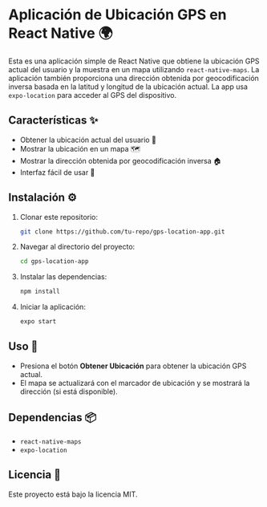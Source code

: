 
# Aplicación de Ubicación GPS en React Native 🌍

Esta es una aplicación simple de React Native que obtiene la ubicación GPS actual del usuario y la muestra en un mapa utilizando `react-native-maps`. La aplicación también proporciona una dirección obtenida por geocodificación inversa basada en la latitud y longitud de la ubicación actual. La app usa `expo-location` para acceder al GPS del dispositivo.

## Características ✨
- Obtener la ubicación actual del usuario 📍
- Mostrar la ubicación en un mapa 🗺️
- Mostrar la dirección obtenida por geocodificación inversa 🏠
- Interfaz fácil de usar 🚀

## Instalación ⚙️
1. Clonar este repositorio:
    ```bash
    git clone https://github.com/tu-repo/gps-location-app.git
    ```
2. Navegar al directorio del proyecto:
    ```bash
    cd gps-location-app
    ```
3. Instalar las dependencias:
    ```bash
    npm install
    ```
4. Iniciar la aplicación:
    ```bash
    expo start
    ```

## Uso 📲
- Presiona el botón **Obtener Ubicación** para obtener la ubicación GPS actual.
- El mapa se actualizará con el marcador de ubicación y se mostrará la dirección (si está disponible).


## Dependencias 📦
- `react-native-maps`
- `expo-location`

## Licencia 📝
Este proyecto está bajo la licencia MIT.
